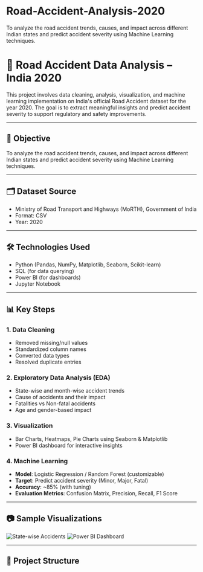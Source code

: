 # Road-Accident-Analysis-2020
To analyze the road accident trends, causes, and impact across different Indian states and predict accident severity using Machine Learning techniques.

# 🚗 Road Accident Data Analysis – India 2020

This project involves data cleaning, analysis, visualization, and machine learning implementation on India's official Road Accident dataset for the year 2020. The goal is to extract meaningful insights and predict accident severity to support regulatory and safety improvements.

---

## 📌 Objective

To analyze the road accident trends, causes, and impact across different Indian states and predict accident severity using Machine Learning techniques.

---

## 🗂️ Dataset Source

- Ministry of Road Transport and Highways (MoRTH), Government of India
- Format: CSV
- Year: 2020

---

## 🛠️ Technologies Used

- Python (Pandas, NumPy, Matplotlib, Seaborn, Scikit-learn)
- SQL (for data querying)
- Power BI (for dashboards)
- Jupyter Notebook

---

## 📊 Key Steps

### 1. Data Cleaning
- Removed missing/null values
- Standardized column names
- Converted data types
- Resolved duplicate entries

### 2. Exploratory Data Analysis (EDA)
- State-wise and month-wise accident trends
- Cause of accidents and their impact
- Fatalities vs Non-fatal accidents
- Age and gender-based impact

### 3. Visualization
- Bar Charts, Heatmaps, Pie Charts using Seaborn & Matplotlib
- Power BI dashboard for interactive insights

### 4. Machine Learning
- **Model**: Logistic Regression / Random Forest (customizable)
- **Target**: Predict accident severity (Minor, Major, Fatal)
- **Accuracy**: ~85% (with tuning)
- **Evaluation Metrics**: Confusion Matrix, Precision, Recall, F1 Score

---

## 📷 Sample Visualizations

![State-wise Accidents](visuals/state_wise_accidents.png)
![Power BI Dashboard](visuals/powerbi_dashboard.png)

---

## 📁 Project Structure

